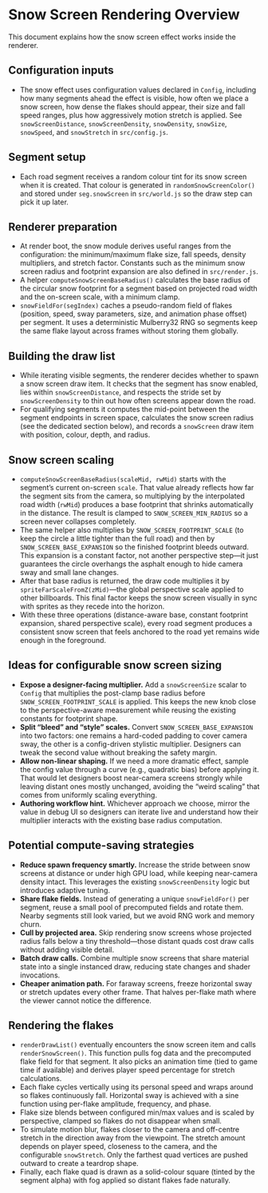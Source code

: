 # Snow Screen Rendering Overview

This document explains how the snow screen effect works inside the renderer.

## Configuration inputs
- The snow effect uses configuration values declared in `Config`, including how many segments ahead the effect is visible, how often we place a snow screen, how dense the flakes should appear, their size and fall speed ranges, plus how aggressively motion stretch is applied.  See `snowScreenDistance`, `snowScreenDensity`, `snowDensity`, `snowSize`, `snowSpeed`, and `snowStretch` in `src/config.js`.

## Segment setup
- Each road segment receives a random colour tint for its snow screen when it is created.  That colour is generated in `randomSnowScreenColor()` and stored under `seg.snowScreen` in `src/world.js` so the draw step can pick it up later.

## Renderer preparation
- At render boot, the snow module derives useful ranges from the configuration: the minimum/maximum flake size, fall speeds, density multipliers, and stretch factor.  Constants such as the minimum snow screen radius and footprint expansion are also defined in `src/render.js`.
- A helper `computeSnowScreenBaseRadius()` calculates the base radius of the circular snow footprint for a segment based on projected road width and the on-screen scale, with a minimum clamp.
- `snowFieldFor(segIndex)` caches a pseudo-random field of flakes (position, speed, sway parameters, size, and animation phase offset) per segment.  It uses a deterministic Mulberry32 RNG so segments keep the same flake layout across frames without storing them globally.

## Building the draw list
- While iterating visible segments, the renderer decides whether to spawn a snow screen draw item.  It checks that the segment has snow enabled, lies within `snowScreenDistance`, and respects the stride set by `snowScreenDensity` to thin out how often screens appear down the road.
- For qualifying segments it computes the mid-point between the segment endpoints in screen space, calculates the snow screen radius (see the dedicated section below), and records a `snowScreen` draw item with position, colour, depth, and radius.

## Snow screen scaling
- `computeSnowScreenBaseRadius(scaleMid, rwMid)` starts with the segment’s current on-screen `scale`.  That value already reflects how far the segment sits from the camera, so multiplying by the interpolated road width (`rwMid`) produces a base footprint that shrinks automatically in the distance.  The result is clamped to `SNOW_SCREEN_MIN_RADIUS` so a screen never collapses completely.
- The same helper also multiplies by `SNOW_SCREEN_FOOTPRINT_SCALE` (to keep the circle a little tighter than the full road) and then by `SNOW_SCREEN_BASE_EXPANSION` so the finished footprint bleeds outward.  This expansion is a constant factor, not another perspective step—it just guarantees the circle overhangs the asphalt enough to hide camera sway and small lane changes.
- After that base radius is returned, the draw code multiplies it by `spriteFarScaleFromZ(zMid)`—the global perspective scale applied to other billboards.  This final factor keeps the snow screen visually in sync with sprites as they recede into the horizon.
- With these three operations (distance-aware base, constant footprint expansion, shared perspective scale), every road segment produces a consistent snow screen that feels anchored to the road yet remains wide enough in the foreground.

## Ideas for configurable snow screen sizing
- **Expose a designer-facing multiplier.** Add a `snowScreenSize` scalar to `Config` that multiplies the post-clamp base radius before `SNOW_SCREEN_FOOTPRINT_SCALE` is applied.  This keeps the new knob close to the perspective-aware measurement while reusing the existing constants for footprint shape.
- **Split “bleed” and “style” scales.** Convert `SNOW_SCREEN_BASE_EXPANSION` into two factors: one remains a hard-coded padding to cover camera sway, the other is a config-driven stylistic multiplier.  Designers can tweak the second value without breaking the safety margin.
- **Allow non-linear shaping.** If we need a more dramatic effect, sample the config value through a curve (e.g., quadratic bias) before applying it.  That would let designers boost near-camera screens strongly while leaving distant ones mostly unchanged, avoiding the “weird scaling” that comes from uniformly scaling everything.
- **Authoring workflow hint.** Whichever approach we choose, mirror the value in debug UI so designers can iterate live and understand how their multiplier interacts with the existing base radius computation.

## Potential compute-saving strategies
- **Reduce spawn frequency smartly.** Increase the stride between snow screens at distance or under high GPU load, while keeping near-camera density intact.  This leverages the existing `snowScreenDensity` logic but introduces adaptive tuning.
- **Share flake fields.** Instead of generating a unique `snowFieldFor()` per segment, reuse a small pool of precomputed fields and rotate them.  Nearby segments still look varied, but we avoid RNG work and memory churn.
- **Cull by projected area.** Skip rendering snow screens whose projected radius falls below a tiny threshold—those distant quads cost draw calls without adding visible detail.
- **Batch draw calls.** Combine multiple snow screens that share material state into a single instanced draw, reducing state changes and shader invocations.
- **Cheaper animation path.** For faraway screens, freeze horizontal sway or stretch updates every other frame.  That halves per-flake math where the viewer cannot notice the difference.

## Rendering the flakes
- `renderDrawList()` eventually encounters the snow screen item and calls `renderSnowScreen()`.  This function pulls fog data and the precomputed flake field for that segment.  It also picks an animation time (tied to game time if available) and derives player speed percentage for stretch calculations.
- Each flake cycles vertically using its personal speed and wraps around so flakes continuously fall.  Horizontal sway is achieved with a sine function using per-flake amplitude, frequency, and phase.
- Flake size blends between configured min/max values and is scaled by perspective, clamped so flakes do not disappear when small.
- To simulate motion blur, flakes closer to the camera and off-centre stretch in the direction away from the viewpoint.  The stretch amount depends on player speed, closeness to the camera, and the configurable `snowStretch`.  Only the farthest quad vertices are pushed outward to create a teardrop shape.
- Finally, each flake quad is drawn as a solid-colour square (tinted by the segment alpha) with fog applied so distant flakes fade naturally.

